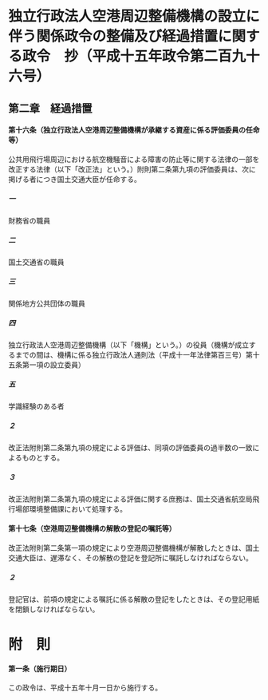 # 独立行政法人空港周辺整備機構の設立に伴う関係政令の整備及び経過措置に関する政令　抄（平成十五年政令第二百九十六号）
## 第二章　経過措置
#### 第十六条（独立行政法人空港周辺整備機構が承継する資産に係る評価委員の任命等）
公共用飛行場周辺における航空機騒音による障害の防止等に関する法律の一部を改正する法律（以下「改正法」という。）附則第二条第九項の評価委員は、次に掲げる者につき国土交通大臣が任命する。
##### 一
財務省の職員
##### 二
国土交通省の職員
##### 三
関係地方公共団体の職員
##### 四
独立行政法人空港周辺整備機構（以下「機構」という。）の役員（機構が成立するまでの間は、機構に係る独立行政法人通則法（平成十一年法律第百三号）第十五条第一項の設立委員）
##### 五
学識経験のある者
##### ２
改正法附則第二条第九項の規定による評価は、同項の評価委員の過半数の一致によるものとする。
##### ３
改正法附則第二条第九項の規定による評価に関する庶務は、国土交通省航空局飛行場部環境整備課において処理する。
#### 第十七条（空港周辺整備機構の解散の登記の嘱託等）
改正法附則第二条第一項の規定により空港周辺整備機構が解散したときは、国土交通大臣は、遅滞なく、その解散の登記を登記所に嘱託しなければならない。
##### ２
登記官は、前項の規定による嘱託に係る解散の登記をしたときは、その登記用紙を閉鎖しなければならない。
# 附　則
#### 第一条（施行期日）
この政令は、平成十五年十月一日から施行する。
